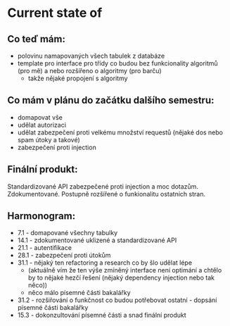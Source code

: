 # Current state of

## Co teď mám:

- polovinu namapovaných všech tabulek z databáze
- template pro interface pro třídy co budou bez funkcionality algoritmů (pro mě) a nebo rozšířeno o algoritmy (pro barču)
  - takže nějaké propojení s algoritmy

## Co mám v plánu do začátku dalšího semestru:

- domapovat vše
- udělat autorizaci
- udělat zabezpečení proti velkému množství requestů (nějaké dos nebo spam útoky a takové)
- zabezpečení proti injection

## Finální produkt:

Standardizované API zabezpečené proti injection a moc dotazům.
Zdokumentované.
Postupně rozšířené o funkionalitu ostatních stran.

## Harmonogram:

- 7.1 - domapované všechny tabulky
- 14.1 - zdokumentované uklizené a standardizované API
- 21.1 - autentifikace
- 28.1 - zabezpečení proti útokům
- 31.1 - nějaký ten refactoring a research co by šlo udělat lépe
  - (aktuálně vím že ten výše zmíněný interface není optimání a chtělo by to nějaké hezčí řešení (nějaký dependency injection nebo tak něco))
  - něco málo písemné části bakalářky
- 31.2 - rozšiřování o funkčnost co budou potřebovat ostatní - dopsání písemné části bakalářky
- 15.3 - dokonzultování písemné části a snad finální produkt
